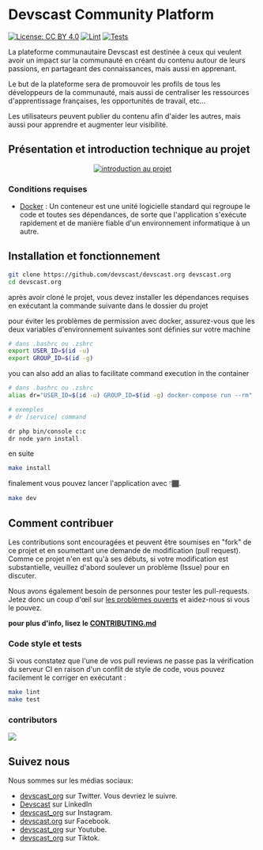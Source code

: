 # Devscast Community Platform

[![License: CC BY 4.0](https://img.shields.io/badge/License-CC_BY_4.0-lightgrey.svg)](https://creativecommons.org/licenses/by/4.0/) [![Lint](https://github.com/devscast/devscast.org/actions/workflows/lint.yaml/badge.svg)](https://github.com/devscast/devscast.org/actions/workflows/lint.yaml) [![Tests](https://github.com/devscast/devscast.org/actions/workflows/test.yaml/badge.svg)](https://github.com/devscast/devscast.org/actions/workflows/test.yaml)

La plateforme communautaire Devscast est destinée à ceux qui veulent avoir un impact sur la communauté en créant du contenu autour de leurs passions, en partageant des connaissances, mais aussi en apprenant.

Le but de la plateforme sera de promouvoir les profils de tous les développeurs de la communauté, mais aussi de centraliser les ressources d'apprentissage françaises, les opportunités de travail, etc...

Les utilisateurs peuvent publier du contenu afin d'aider les autres, mais aussi pour apprendre et augmenter leur visibilité.


## Présentation et introduction technique au projet

<p align="center">
  <a href="https://www.youtube.com/watch?v=v70D9UuEx8Y">
      <img src="https://img.youtube.com/vi/v70D9UuEx8Y/0.jpg" alt="introduction au projet" />
  </a>
</p>

### Conditions requises

- [Docker](https://www.docker.com/) : Un conteneur est une unité logicielle standard qui regroupe le code et toutes ses dépendances, de sorte que l'application s'exécute rapidement et de manière fiable d'un environnement informatique à un autre.

## Installation et fonctionnement

```bash
git clone https://github.com/devscast/devscast.org devscast.org
cd devscast.org
```
après avoir cloné le projet, vous devez installer les dépendances requises en exécutant la commande suivante dans le dossier du projet

pour éviter les problèmes de permission avec docker, assurez-vous que les deux variables d'environnement suivantes sont définies sur votre machine
```bash
# dans .bashrc ou .zshrc
export USER_ID=$(id -u)
export GROUP_ID=$(id -g)
```

you can also add an alias to facilitate command execution in the container

```bash
# dans .bashrc ou .zshrc
alias dr="USER_ID=$(id -u) GROUP_ID=$(id -g) docker-compose run --rm"

# exemples
# dr [service] command

dr php bin/console c:c
dr node yarn install
```

en suite
```bash
make install
```

finalement vous pouvez lancer l'application avec 👇🏾.
```bash
make dev
```

## Comment contribuer

Les contributions sont encouragées et peuvent être soumises en "fork" de ce projet et en soumettant une demande de modification (pull request). Comme ce projet n'en est qu'à ses débuts, si votre modification est substantielle, veuillez d'abord soulever un problème (Issue) pour en discuter.

Nous avons également besoin de personnes pour tester les pull-requests. Jetez donc un coup d'œil sur [les problèmes ouverts](https://github.com/devscast/devscast.org/issues) et aidez-nous si vous le pouvez.

**pour plus d'info, lisez le [CONTRIBUTING.md](https://github.com/devscast/devscast.org/blob/master/CONTRIBUTING.md "CONTRIBUTING.md")**


### Code style et tests
Si vous constatez que l'une de vos pull reviews ne passe pas la vérification du serveur CI en raison d'un conflit de style de code, vous pouvez facilement le corriger en exécutant :

```bash
make lint
make test
```

### contributors

<a href="https://github.com/devscast/devscast.org/graphs/contributors">
  <img src="https://contrib.rocks/image?repo=devscast/devscast.org"/>
</a>

## Suivez nous

Nous sommes sur les médias sociaux:

- [devscast_org](https://twitter.com/devscast_org) sur Twitter. Vous devriez le suivre.
- [Devscast](https://www.linkedin.com/company/devscast-community/) sur LinkedIn
- [devscast_org](https://www.instagram.com/devscast_org/) sur Instagram.
- [devscast.org](https://web.facebook.com/devscast.org/) sur Facebook.
- [devscast_org](https://www.youtube.com/@devscast_org) sur Youtube.
- [devscast_org](https://www.tiktok.com/@devscast_org) sur Tiktok.
